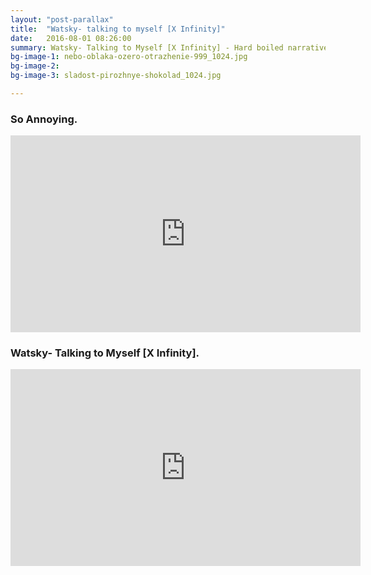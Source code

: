 ```yaml
---
layout: "post-parallax"
title:  "Watsky- talking to myself [X Infinity]"
date:   2016-08-01 08:26:00
summary: Watsky- Talking to Myself [X Infinity] - Hard boiled narrative text extended part 2.
bg-image-1: nebo-oblaka-ozero-otrazhenie-999_1024.jpg
bg-image-2: 
bg-image-3: sladost-pirozhnye-shokolad_1024.jpg

---
```


### So Annoying.

<iframe width="560" height="315" src="https://www.youtube.com/embed/h5h2WpSd_o8" frameborder="0" allowfullscreen></iframe>

### Watsky- Talking to Myself [X Infinity].

<iframe width="560" height="315" src="https://www.youtube.com/embed/fsW1z9QThsA" frameborder="0" allowfullscreen></iframe>
